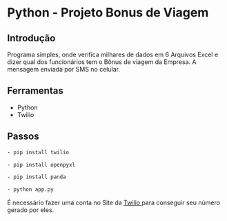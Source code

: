 # Python - Projeto Bonus de Viagem



## Introdução

Programa simples, onde verifica milhares de dados em 6 Arquivos Excel e dizer qual dos funcionários tem o Bônus de viagem da Empresa. A mensagem enviada por SMS no celular.



## Ferramentas

- Python
- Twilio

## Passos
```bash
- pip install twilio
```
```bash
- pip install openpyxl
```
```bash
- pip install panda
```
```bash
- python app.py
```


É necessário fazer uma conta no Site da [Twilio ](https://www.twilio.com/) para conseguir seu número gerado por eles.
